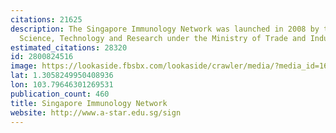 ```yaml
---
citations: 21625
description: The Singapore Immunology Network was launched in 2008 by the Agency for
  Science, Technology and Research under the Ministry of Trade and Industry of Singapore.
estimated_citations: 28320
id: 2800824516
image: https://lookaside.fbsbx.com/lookaside/crawler/media/?media_id=1654155918186398
lat: 1.3058249950408936
lon: 103.79646301269531
publication_count: 460
title: Singapore Immunology Network
website: http://www.a-star.edu.sg/sign
---
```

